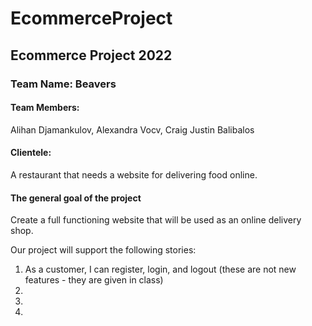 # EcommerceProject
## Ecommerce Project 2022
### Team Name: Beavers
#### Team Members:
Alihan Djamankulov,
Alexandra Vocv,
Craig Justin Balibalos

#### Clientele: 
A restaurant that needs a website for delivering food online.

#### The general goal of the project
Create a full functioning website that will be used as an online delivery shop. 

Our project will support the following stories:
1. As a customer, I can register, login, and logout (these are not new features - they are given in class)
1.
1.
1.
